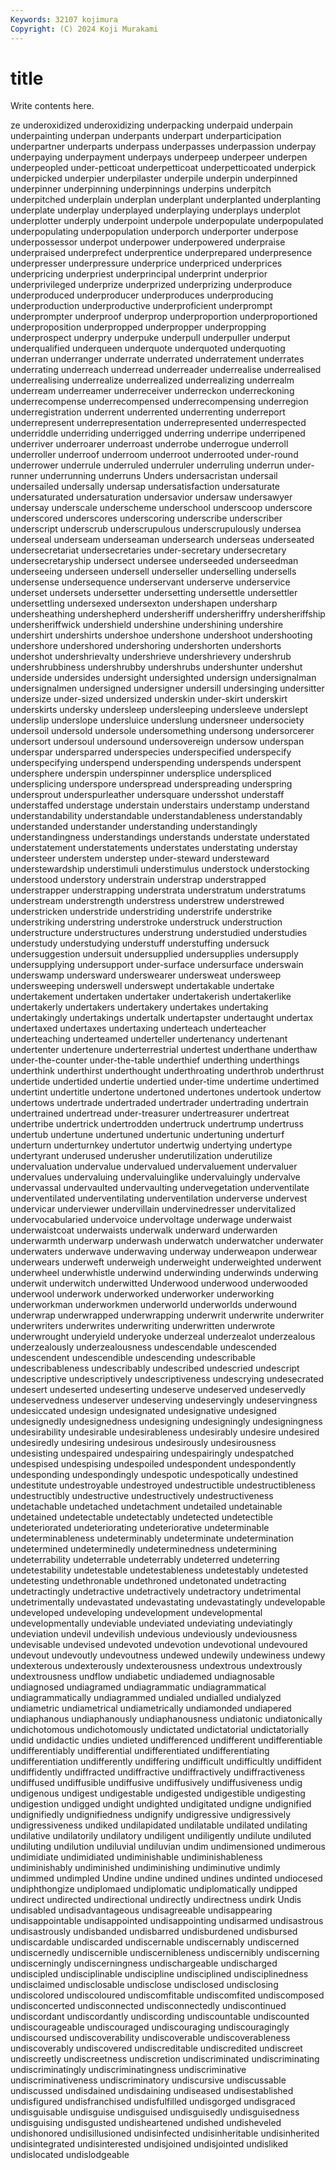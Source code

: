 ```yaml
---
Keywords: 32107 kojimura
Copyright: (C) 2024 Koji Murakami
---
```


# title

Write contents here.



ze underoxidized underoxidizing underpacking underpaid underpain underpainting underpan underpants underpart
underparticipation underpartner underparts underpass underpasses underpassion underpay underpaying underpayment underpays
underpeep underpeer underpen underpeopled under-petticoat underpetticoat underpetticoated underpick underpicked underpier
underpilaster underpile underpin underpinned underpinner underpinning underpinnings underpins underpitch underpitched
underplain underplan underplant underplanted underplanting underplate underplay underplayed underplaying underplays
underplot underplotter underply underpoint underpole underpopulate underpopulated underpopulating underpopulation underporch
underporter underpose underpossessor underpot underpower underpowered underpraise underpraised underprefect underprentice
underprepared underpresence underpresser underpressure underprice underpriced underprices underpricing underpriest underprincipal
underprint underprior underprivileged underprize underprized underprizing underproduce underproduced underproducer underproduces
underproducing underproduction underproductive underproficient underprompt underprompter underproof underprop underproportion underproportioned
underproposition underpropped underpropper underpropping underprospect underpry underpuke underpull underpuller underput
underqualified underqueen underquote underquoted underquoting underran underranger underrate underrated underratement
underrates underrating underreach underread underreader underrealise underrealised underrealising underrealize underrealized
underrealizing underrealm underream underreamer underreceiver underreckon underreckoning underrecompense underrecompensed underrecompensing
underregion underregistration underrent underrented underrenting underreport underrepresent underrepresentation underrepresented underrespected
underriddle underriding underrigged underring underripe underripened underriver underroarer underroast underrobe
underrogue underroll underroller underroof underroom underroot underrooted under-round underrower underrule
underruled underruler underruling underrun under-runner underrunning underruns Unders undersacristan undersail
undersailed undersally undersap undersatisfaction undersaturate undersaturated undersaturation undersavior undersaw undersawyer
undersay underscale underscheme underschool underscoop underscore underscored underscores underscoring underscribe
underscriber underscript underscrub underscrupulous underscrupulously undersea underseal underseam underseaman undersearch
underseas underseated undersecretariat undersecretaries under-secretary undersecretary undersecretaryship undersect undersee underseeded
underseedman underseeing underseen undersell underseller underselling undersells undersense undersequence underservant
underserve underservice underset undersets undersetter undersetting undersettle undersettler undersettling undersexed
undersexton undershapen undersharp undersheathing undershepherd undersheriff undersheriffry undersheriffship undersheriffwick undershield
undershine undershining undershire undershirt undershirts undershoe undershone undershoot undershooting undershore
undershored undershoring undershorten undershorts undershot undershrievalty undershrieve undershrievery undershrub undershrubbiness
undershrubby undershrubs undershunter undershut underside undersides undersight undersighted undersign undersignalman
undersignalmen undersigned undersigner undersill undersinging undersitter undersize under-sized undersized underskin
under-skirt underskirt underskirts undersky undersleep undersleeping undersleeve underslept underslip underslope
undersluice underslung undersneer undersociety undersoil undersold undersole undersomething undersong undersorcerer
undersort undersoul undersound undersovereign undersow underspan underspar undersparred underspecies underspecified
underspecify underspecifying underspend underspending underspends underspent undersphere underspin underspinner undersplice
underspliced undersplicing underspore underspread underspreading underspring undersprout underspurleather undersquare undersshot
understaff understaffed understage understain understairs understamp understand understandability understandable understandableness
understandably understanded understander understanding understandingly understandingness understandings understands understate understated
understatement understatements understates understating understay understeer understem understep under-steward understeward
understewardship understimuli understimulus understock understocking understood understory understrain understrap understrapped
understrapper understrapping understrata understratum understratums understream understrength understress understrew understrewed
understricken understride understriding understrife understrike understriking understring understroke understruck understruction
understructure understructures understrung understudied understudies understudy understudying understuff understuffing undersuck
undersuggestion undersuit undersupplied undersupplies undersupply undersupplying undersupport under-surface undersurface underswain
underswamp undersward underswearer undersweat undersweep undersweeping underswell underswept undertakable undertake
undertakement undertaken undertaker undertakerish undertakerlike undertakerly undertakers undertakery undertakes undertaking
undertakingly undertakings undertalk undertapster undertaught undertax undertaxed undertaxes undertaxing underteach
underteacher underteaching underteamed underteller undertenancy undertenant undertenter undertenure underterrestrial undertest
underthane underthaw under-the-counter under-the-table underthief underthing underthings underthink underthirst underthought
underthroating underthrob underthrust undertide undertided undertie undertied under-time undertime undertimed
undertint undertitle undertone undertoned undertones undertook undertow undertows undertrade undertraded
undertrader undertrading undertrain undertrained undertread under-treasurer undertreasurer undertreat undertribe undertrick
undertrodden undertruck undertrump undertruss undertub undertune undertuned undertunic undertuning underturf
underturn underturnkey undertutor undertwig undertying undertype undertyrant underused underusher underutilization
underutilize undervaluation undervalue undervalued undervaluement undervaluer undervalues undervaluing undervaluinglike undervaluingly
undervalve undervassal undervaulted undervaulting undervegetation underventilate underventilated underventilating underventilation underverse
undervest undervicar underviewer undervillain undervinedresser undervitalized undervocabularied undervoice undervoltage underwage
underwaist underwaistcoat underwaists underwalk underward underwarden underwarmth underwarp underwash underwatch
underwatcher underwater underwaters underwave underwaving underway underweapon underwear underwears underweft
underweigh underweight underweighted underwent underwheel underwhistle underwind underwinding underwinds underwing
underwit underwitch underwitted Underwood underwood underwooded underwool underwork underworked underworker
underworking underworkman underworkmen underworld underworlds underwound underwrap underwrapped underwrapping underwrit
underwrite underwriter underwriters underwrites underwriting underwritten underwrote underwrought underyield underyoke
underzeal underzealot underzealous underzealously underzealousness undescendable undescended undescendent undescendible undescending
undescribable undescribableness undescribably undescribed undescried undescript undescriptive undescriptively undescriptiveness undescrying
undesecrated undesert undeserted undeserting undeserve undeserved undeservedly undeservedness undeserver undeserving
undeservingly undeservingness undesiccated undesign undesignated undesignative undesigned undesignedly undesignedness undesigning
undesigningly undesigningness undesirability undesirable undesirableness undesirably undesire undesired undesiredly undesiring
undesirous undesirously undesirousness undesisting undespaired undespairing undespairingly undespatched undespised undespising
undespoiled undespondent undespondently undesponding undespondingly undespotic undespotically undestined undestitute undestroyable
undestroyed undestructible undestructibleness undestructibly undestructive undestructively undestructiveness undetachable undetached undetachment
undetailed undetainable undetained undetectable undetectably undetected undetectible undeteriorated undeteriorating undeteriorative
undeterminable undeterminableness undeterminably undeterminate undetermination undetermined undeterminedly undeterminedness undetermining undeterrability
undeterrable undeterrably undeterred undeterring undetestability undetestable undetestableness undetestably undetested undetesting
undethronable undethroned undetonated undetracting undetractingly undetractive undetractively undetractory undetrimental undetrimentally
undevastated undevastating undevastatingly undevelopable undeveloped undeveloping undevelopment undevelopmental undevelopmentally undeviable
undeviated undeviating undeviatingly undeviation undevil undevilish undevious undeviously undeviousness undevisable
undevised undevoted undevotion undevotional undevoured undevout undevoutly undevoutness undewed undewily
undewiness undewy undexterous undexterously undexterousness undextrous undextrously undextrousness undflow undiabetic
undiademed undiagnosable undiagnosed undiagramed undiagrammatic undiagrammatical undiagrammatically undiagrammed undialed undialled
undialyzed undiametric undiametrical undiametrically undiamonded undiapered undiaphanous undiaphanously undiaphanousness undiatonic
undiatonically undichotomous undichotomously undictated undictatorial undictatorially undid undidactic undies undieted
undifferenced undifferent undifferentiable undifferentiably undifferential undifferentiated undifferentiating undifferentiation undifferently undiffering
undifficult undifficultly undiffident undiffidently undiffracted undiffractive undiffractively undiffractiveness undiffused undiffusible
undiffusive undiffusively undiffusiveness undig undigenous undigest undigestable undigested undigestible undigesting
undigestion undigged undight undighted undigitated undigne undignified undignifiedly undignifiedness undignify
undigressive undigressively undigressiveness undiked undilapidated undilatable undilated undilating undilative undilatorily
undilatory undiligent undiligently undilute undiluted undiluting undilution undiluvial undiluvian undim
undimensioned undimerous undimidiate undimidiated undiminishable undiminishableness undiminishably undiminished undiminishing undiminutive
undimly undimmed undimpled Undine undine undined undines undinted undiocesed undiphthongize
undiplomaed undiplomatic undiplomatically undipped undirect undirected undirectional undirectly undirectness undirk
Undis undisabled undisadvantageous undisagreeable undisappearing undisappointable undisappointed undisappointing undisarmed undisastrous
undisastrously undisbanded undisbarred undisburdened undisbursed undiscardable undiscarded undiscernable undiscernably undiscerned
undiscernedly undiscernible undiscernibleness undiscernibly undiscerning undiscerningly undiscerningness undischargeable undischarged undiscipled
undisciplinable undiscipline undisciplined undisciplinedness undisclaimed undisclosable undisclose undisclosed undisclosing undiscolored
undiscoloured undiscomfitable undiscomfited undiscomposed undisconcerted undisconnected undisconnectedly undiscontinued undiscordant undiscordantly
undiscording undiscountable undiscounted undiscourageable undiscouraged undiscouraging undiscouragingly undiscoursed undiscoverability undiscoverable
undiscoverableness undiscoverably undiscovered undiscreditable undiscredited undiscreet undiscreetly undiscreetness undiscretion undiscriminated
undiscriminating undiscriminatingly undiscriminatingness undiscriminative undiscriminativeness undiscriminatory undiscursive undiscussable undiscussed undisdained
undisdaining undiseased undisestablished undisfigured undisfranchised undisfulfilled undisgorged undisgraced undisguisable undisguise
undisguised undisguisedly undisguisedness undisguising undisgusted undisheartened undished undisheveled undishonored undisillusioned
undisinfected undisinheritable undisinherited undisintegrated undisinterested undisjoined undisjointed undisliked undislocated undislodgeable

